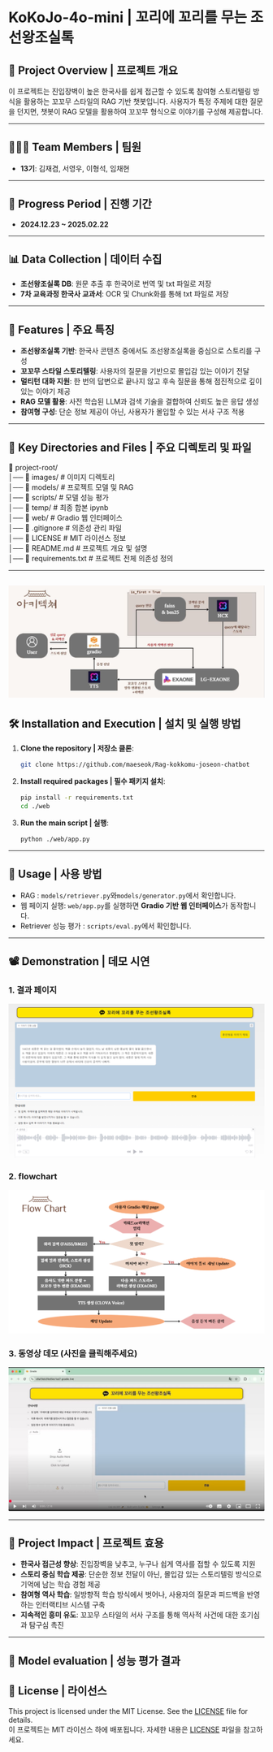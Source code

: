 # KoKoJo-4o-mini | 꼬리에 꼬리를 무는 조선왕조실톡

## 🌟 **Project Overview | 프로젝트 개요**

이 프로젝트는 진입장벽이 높은 한국사를 쉽게 접근할 수 있도록 참여형 스토리텔링 방식을 활용하는 꼬꼬무 스타일의 RAG 기반 챗봇입니다. 사용자가 특정 주제에 대한 질문을 던지면, 챗봇이 RAG 모델을 활용하여 꼬꼬무 형식으로 이야기를 구성해 제공합니다.

---

## 🧑‍🤝‍🧑 **Team Members | 팀원**

- **13기**: 김재겸, 서영우, 이형석, 임채현

---

## 📅 **Progress Period | 진행 기간**

- **2024.12.23 ~ 2025.02.22**

---

## 📊 **Data Collection | 데이터 수집**

- **조선왕조실록 DB**: 원문 추출 후 한국어로 번역 및 txt 파일로 저장
- **7차 교육과정 한국사 교과서**: OCR 및 Chunk화를 통해 txt 파일로 저장

---

## 🚀 **Features | 주요 특징**

- **조선왕조실록 기반**: 한국사 콘텐츠 중에서도 조선왕조실록을 중심으로 스토리를 구성
- **꼬꼬무 스타일 스토리텔링**: 사용자의 질문을 기반으로 몰입감 있는 이야기 전달
- **멀티턴 대화 지원**: 한 번의 답변으로 끝나지 않고 후속 질문을 통해 점진적으로 깊이 있는 이야기 제공
- **RAG 모델 활용**: 사전 학습된 LLM과 검색 기술을 결합하여 신뢰도 높은 응답 생성
- **참여형 구성**: 단순 정보 제공이 아닌, 사용자가 몰입할 수 있는 서사 구조 적용

---

## 📁 **Key Directories and Files | 주요 디렉토리 및 파일**

📁 project-root/  
│── 📂 images/ # 이미지 디렉토리  
│── 📂 models/ # 프로젝트 모델 및 RAG  
│── 📂 scripts/ # 모델 성능 평가  
│── 📂 temp/ # 최종 합본 ipynb  
│── 📂 web/ # Gradio 웹 인터페이스  
│── 📄 .gitignore # 의존성 관리 파일  
│── 📄 LICENSE # MIT 라이선스 정보  
│── 📄 README.md # 프로젝트 개요 및 설명  
│── 📄 requirements.txt # 프로젝트 전체 의존성 정의

---

## ![프로젝트 구조](./images/Model_structures.JPG)

## 🛠️ **Installation and Execution | 설치 및 실행 방법**

1. **Clone the repository | 저장소 클론**:

   ```bash
   git clone https://github.com/maeseok/Rag-kokkomu-joseon-chatbot
   ```

2. **Install required packages | 필수 패키지 설치**:

   ```bash
   pip install -r requirements.txt
   cd ./web
   ```

3. **Run the main script | 실행**:
   ```bash
   python ./web/app.py
   ```

---

## 📖 **Usage | 사용 방법**

- RAG : `models/retriever.py`와`models/generator.py`에서 확인합니다.
- 웹 페이지 실행: `web/app.py`를 실행하면 **Gradio 기반 웹 인터페이스**가 동작합니다.
- Retriever 성능 평가 : `scripts/eval.py`에서 확인합니다.

---

## 📽️ Demonstration | 데모 시연

### 1. 결과 페이지

![결과 페이지](./images/Page.png)

### 2. flowchart

![플로우 차트](./images/flowchart.jpg)

### 3. 동영상 데모 (사진을 클릭해주세요)

[![데모 시연](./images/demo_screen.JPG)](https://www.youtube.com/watch?v=IgEfCTvjx6E)

---

## 🎯 **Project Impact | 프로젝트 효용**

- **한국사 접근성 향상**: 진입장벽을 낮추고, 누구나 쉽게 역사를 접할 수 있도록 지원
- **스토리 중심 학습 제공**: 단순한 정보 전달이 아닌, 몰입감 있는 스토리텔링 방식으로 기억에 남는 학습 경험 제공
- **참여형 역사 학습**: 일방향적 학습 방식에서 벗어나, 사용자의 질문과 피드백을 반영하는 인터랙티브 시스템 구축
- **지속적인 흥미 유도**: 꼬꼬무 스타일의 서사 구조를 통해 역사적 사건에 대한 호기심과 탐구심 촉진

---

## 📖 **Model evaluation | 성능 평가 결과**

## 📜 **License | 라이선스**

This project is licensed under the MIT License. See the [LICENSE](./LICENSE) file for details.  
이 프로젝트는 MIT 라이선스 하에 배포됩니다. 자세한 내용은 [LICENSE](./LICENSE) 파일을 참고하세요.
